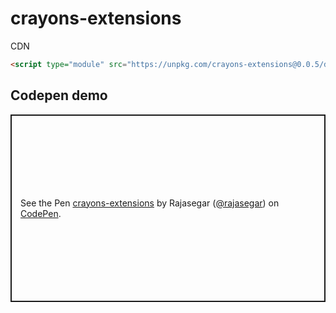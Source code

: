 # crayons-extensions

CDN

```html
<script type="module" src="https://unpkg.com/crayons-extensions@0.0.5/dist/crayons-extensions.min.js"></script>
```


## Codepen demo
<p class="codepen" data-height="300" data-default-tab="html,result" data-slug-hash="ZErOKNy" data-user="rajasegar" style="height: 300px; box-sizing: border-box; display: flex; align-items: center; justify-content: center; border: 2px solid; margin: 1em 0; padding: 1em;">
  <span>See the Pen <a href="https://codepen.io/rajasegar/pen/ZErOKNy">
  crayons-extensions</a> by Rajasegar (<a href="https://codepen.io/rajasegar">@rajasegar</a>)
  on <a href="https://codepen.io">CodePen</a>.</span>
</p>
<script async src="https://cpwebassets.codepen.io/assets/embed/ei.js"></script>
